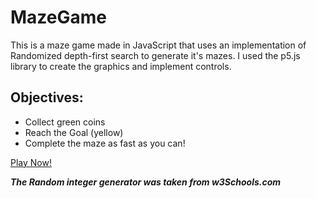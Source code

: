 # MazeGame
This is a maze game made in JavaScript that uses an implementation of Randomized depth-first search to generate it's mazes. I used the p5.js library to create the graphics and implement controls.

## Objectives:
* Collect green coins
* Reach the Goal (yellow)
* Complete the maze as fast as you can!

[Play Now!](https://shuj-t.github.io/MazeGame/)

***The Random integer generator was taken from w3Schools.com***

